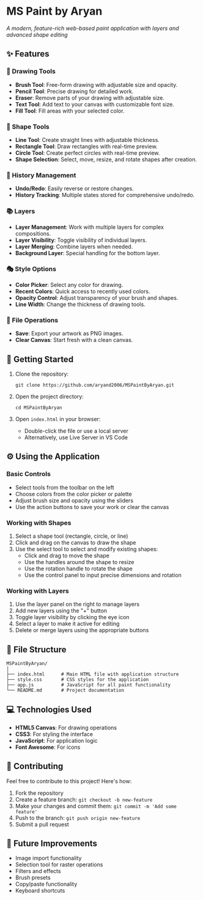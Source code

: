 # MS Paint by Aryan
_A modern, feature-rich web-based paint application with layers and advanced shape editing_

## ✨ Features

### 🎨 Drawing Tools
- **Brush Tool**: Free-form drawing with adjustable size and opacity.
- **Pencil Tool**: Precise drawing for detailed work.
- **Eraser**: Remove parts of your drawing with adjustable size.
- **Text Tool**: Add text to your canvas with customizable font size.
- **Fill Tool**: Fill areas with your selected color.

### 📐 Shape Tools
- **Line Tool**: Create straight lines with adjustable thickness.
- **Rectangle Tool**: Draw rectangles with real-time preview.
- **Circle Tool**: Create perfect circles with real-time preview.
- **Shape Selection**: Select, move, resize, and rotate shapes after creation.

### 🔄 History Management
- **Undo/Redo**: Easily reverse or restore changes.
- **History Tracking**: Multiple states stored for comprehensive undo/redo.

### 📚 Layers
- **Layer Management**: Work with multiple layers for complex compositions.
- **Layer Visibility**: Toggle visibility of individual layers.
- **Layer Merging**: Combine layers when needed.
- **Background Layer**: Special handling for the bottom layer.

### 🎭 Style Options
- **Color Picker**: Select any color for drawing.
- **Recent Colors**: Quick access to recently used colors.
- **Opacity Control**: Adjust transparency of your brush and shapes.
- **Line Width**: Change the thickness of drawing tools.

### 💾 File Operations
- **Save**: Export your artwork as PNG images.
- **Clear Canvas**: Start fresh with a clean canvas.

## 🚀 Getting Started

1. Clone the repository:
   ```
   git clone https://github.com/aryand2006/MSPaintByAryan.git
   ```

2. Open the project directory:
   ```
   cd MSPaintByAryan
   ```

3. Open `index.html` in your browser:
   - Double-click the file or use a local server
   - Alternatively, use Live Server in VS Code

## ⚙️ Using the Application

### Basic Controls
- Select tools from the toolbar on the left
- Choose colors from the color picker or palette
- Adjust brush size and opacity using the sliders
- Use the action buttons to save your work or clear the canvas

### Working with Shapes
1. Select a shape tool (rectangle, circle, or line)
2. Click and drag on the canvas to draw the shape
3. Use the select tool to select and modify existing shapes:
   - Click and drag to move the shape
   - Use the handles around the shape to resize
   - Use the rotation handle to rotate the shape
   - Use the control panel to input precise dimensions and rotation

### Working with Layers
1. Use the layer panel on the right to manage layers
2. Add new layers using the "+" button
3. Toggle layer visibility by clicking the eye icon
4. Select a layer to make it active for editing
5. Delete or merge layers using the appropriate buttons

## 📂 File Structure

```
MSPaintByAryan/
│
├── index.html      # Main HTML file with application structure
├── style.css       # CSS styles for the application
├── app.js          # JavaScript for all paint functionality
└── README.md       # Project documentation
```

## 💻 Technologies Used

- **HTML5 Canvas**: For drawing operations
- **CSS3**: For styling the interface
- **JavaScript**: For application logic
- **Font Awesome**: For icons

## 🤝 Contributing

Feel free to contribute to this project! Here's how:

1. Fork the repository
2. Create a feature branch: `git checkout -b new-feature`
3. Make your changes and commit them: `git commit -m 'Add some feature'`
4. Push to the branch: `git push origin new-feature`
5. Submit a pull request

## 🎨 Future Improvements

- Image import functionality
- Selection tool for raster operations
- Filters and effects
- Brush presets
- Copy/paste functionality
- Keyboard shortcuts
